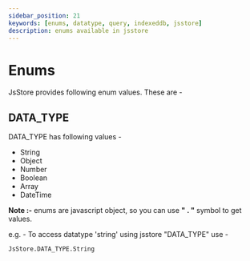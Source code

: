 ```yaml
---
sidebar_position: 21
keywords: [enums, datatype, query, indexeddb, jsstore]
description: enums available in jsstore
---
```


# Enums
JsStore provides following enum values. These are -

## DATA_TYPE

DATA_TYPE has following values -

* String
* Object
* Number
* Boolean
* Array
* DateTime

**Note :-** enums are javascript object, so you can use **" . "** symbol to get values.

e.g. - To access datatype 'string' using jsstore "DATA\_TYPE" use - 

```
JsStore.DATA_TYPE.String
```
